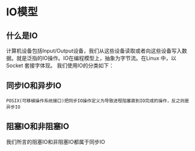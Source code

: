 # IO模型
## 什么是IO
 计算机设备包括Input/Output设备，我们从这些设备读取或者向这些设备写入数据。就是泛指的IO操作。IO在编程模型上，抽象为字节流。在Linux 中，以Socket 套接字体现。
 我们使用IO的分类如下：
## 同步IO和异步IO
```
POSIX(可移植操作系统接口)把同步IO操作定义为导致进程阻塞直到IO完成的操作，反之则是异步IO
```
## 阻塞IO和非阻塞IO 
我们所言的阻塞IO和非阻塞IO都属于同步IO




